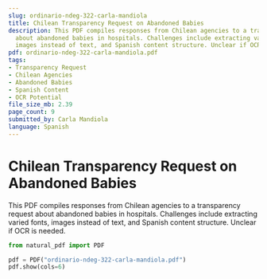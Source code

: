 ```yaml
---
slug: ordinario-ndeg-322-carla-mandiola
title: Chilean Transparency Request on Abandoned Babies
description: This PDF compiles responses from Chilean agencies to a transparency request
  about abandoned babies in hospitals. Challenges include extracting varied fonts,
  images instead of text, and Spanish content structure. Unclear if OCR is needed.
pdf: ordinario-ndeg-322-carla-mandiola.pdf
tags:
- Transparency Request
- Chilean Agencies
- Abandoned Babies
- Spanish Content
- OCR Potential
file_size_mb: 2.39
page_count: 9
submitted_by: Carla Mandiola
language: Spanish
---
```

# Chilean Transparency Request on Abandoned Babies

This PDF compiles responses from Chilean agencies to a transparency request about abandoned babies in hospitals. Challenges include extracting varied fonts, images instead of text, and Spanish content structure. Unclear if OCR is needed.

```python
from natural_pdf import PDF

pdf = PDF("ordinario-ndeg-322-carla-mandiola.pdf")
pdf.show(cols=6)
```